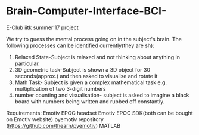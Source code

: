 # Brain-Computer-Interface-BCI-
E-Club iitk summer'17 project

We try to guess the mental process going on in the subject's brain. The following processes can be identified currently(they are sh):
1. Relaxed State-Subject is relaxed and not thinking about anything in particular.
2. 3D geometric task-Subject is shown a 3D object for 30 seconds(approx.) and then asked to visualise and rotate it
3. Math Task- Subject is given a complex mathematical task e.g. multiplication of two 3-digit numbers
4. number counting and visualisation- subject is asked to imagine a black board with numbers being written and rubbed off constantly.

Requirements:
Emotiv EPOC headset
Emotiv EPOC SDK(both can be bought on Emotiv website)
pyemotiv repository (https://github.com/thearn/pyemotiv)
MATLAB
